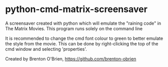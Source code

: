 # python-cmd-matrix-screensaver
A screensaver created with python which will emulate the "raining code" in The Matrix Movies. This program runs solely on the command line

It is recommended to change the cmd font colour to green to better emulate the style from the movie.
This can be done by right-clicking the top of the cmd window and selecting 'properties'.

Created by Brenton O'Brien, https://github.com/brenton-obrien